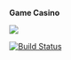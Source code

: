 **Game Casino**

[![](https://jitpack.io/v/bo712/Casino-JAVA-.svg)](https://jitpack.io/#bo712/Casino-JAVA-)

[![Build Status](https://travis-ci.org/bo712/Casino-JAVA-.svg?branch=master)](https://travis-ci.org/bo712/Casino-JAVA-)
